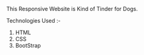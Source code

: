 This Responsive Website is Kind of Tinder for Dogs.


Technologies Used :-

1. HTML
2. CSS
3. BootStrap
